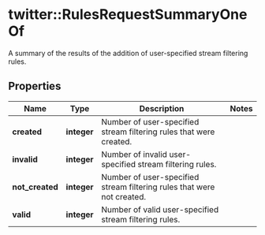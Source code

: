 # twitter::RulesRequestSummaryOneOf

A summary of the results of the addition of user-specified stream filtering rules.

## Properties
Name | Type | Description | Notes
------------ | ------------- | ------------- | -------------
**created** | **integer** | Number of user-specified stream filtering rules that were created. | 
**invalid** | **integer** | Number of invalid user-specified stream filtering rules. | 
**not_created** | **integer** | Number of user-specified stream filtering rules that were not created. | 
**valid** | **integer** | Number of valid user-specified stream filtering rules. | 


